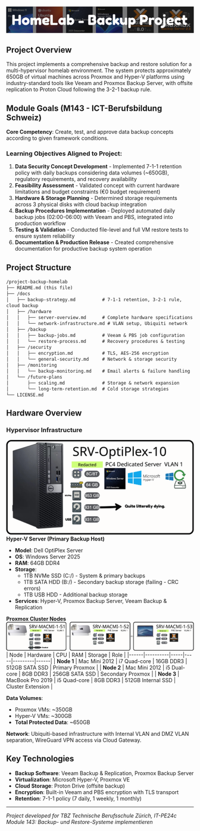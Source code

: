 ![Project Title](image-2.png)

## Project Overview

This project implements a comprehensive backup and restore solution for a multi-hypervisor homelab environment. The system protects approximately 650GB of virtual machines across Proxmox and Hyper-V platforms using industry-standard tools like Veeam and Proxmox Backup Server, with offsite replication to Proton Cloud following the 3-2-1 backup rule.

## Module Goals (M143 - ICT-Berufsbildung Schweiz)

**Core Competency**: Create, test, and approve data backup concepts according to given framework conditions.

### Learning Objectives Aligned to Project:

1. **Data Security Concept Development** - Implemented 7-1-1 retention policy with daily backups considering data volumes (~650GB), regulatory requirements, and recovery availability
2. **Feasibility Assessment** - Validated concept with current hardware limitations and budget constraints (€0 budget requirement)
3. **Hardware & Storage Planning** - Determined storage requirements across 3 physical disks with cloud backup integration
4. **Backup Procedures Implementation** - Deployed automated daily backup jobs (02:00-06:00) with Veeam and PBS, integrated into production workflow
5. **Testing & Validation** - Conducted file-level and full VM restore tests to ensure system reliability
6. **Documentation & Production Release** - Created comprehensive documentation for productive backup system operation

## Project Structure

```
/project-backup-homelab
├── README.md (this file)
├── /docs
│   ├── backup-strategy.md          # 7-1-1 retention, 3-2-1 rule, cloud backup
│   ├── /hardware
│   │   ├── server-overview.md      # Complete hardware specifications
│   │   └── network-infrastructure.md # VLAN setup, Ubiquiti network
│   ├── /backup
│   │   ├── backup-jobs.md          # Veeam & PBS job configuration
│   │   └── restore-process.md      # Recovery procedures & testing
│   ├── /security
│   │   ├── encryption.md           # TLS, AES-256 encryption
│   │   └── general-security.md     # Network & storage security
│   ├── /monitoring
│   │   └── backup-monitoring.md    # Email alerts & failure handling
│   └── /future-plans
│       ├── scaling.md              # Storage & network expansion
│       └── long-term-retention.md  # Cold storage strategies
└── LICENSE.md
```

## Hardware Overview

### Hypervisor Infrastructure
![srv-optiplex](image-4.png)
**Hyper-V Server (Primary Backup Host)**
- **Model**: Dell OptiPlex Server
- **OS**: Windows Server 2025
- **RAM**: 64GB DDR4
- **Storage**: 
  - 1TB NVMe SSD (C:/) - System & primary backups
  - 1TB SATA HDD (B:/) - Secondary backup storage (failing - CRC errors)
  - 1TB USB HDD - Additional backup storage
- **Services**: Hyper-V, Proxmox Backup Server, Veeam Backup & Replication

**Proxmox Cluster Nodes**
![maccluster](image-5.png)
| Node | Hardware | CPU | RAM | Storage | Role |
|------|----------|-----|-----|---------|------|
| **Node 1** | Mac Mini 2012 | i7 Quad-core | 16GB DDR3 | 512GB SATA SSD | Primary Proxmox |
| **Node 2** | Mac Mini 2012 | i5 Dual-core | 8GB DDR3 | 256GB SATA SSD | Secondary Proxmox |
| **Node 3** | MacBook Pro 2019 | i5 Quad-core | 8GB DDR3 | 512GB Internal SSD | Cluster Extension |

**Data Volumes**:
- Proxmox VMs: ~350GB
- Hyper-V VMs: ~300GB
- **Total Protected Data**: ~650GB

**Network**: Ubiquiti-based infrastructure with Internal VLAN and DMZ VLAN separation, WireGuard VPN access via Cloud Gateway.

## Key Technologies

- **Backup Software**: Veeam Backup & Replication, Proxmox Backup Server
- **Virtualization**: Microsoft Hyper-V, Proxmox VE
- **Cloud Storage**: Proton Drive (offsite backup)
- **Encryption**: Built-in Veeam and PBS encryption with TLS transport
- **Retention**: 7-1-1 policy (7 daily, 1 weekly, 1 monthly)

---

*Project developed for TBZ Technische Berufsschule Zürich, IT-PE24c*  
*Module 143: Backup- und Restore-Systeme implementieren*
